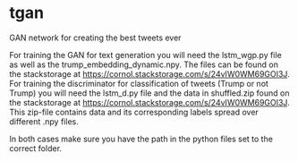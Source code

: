 # tgan
GAN network for creating the best tweets ever

For training the GAN for text generation you will need the lstm_wgp.py file as well as the trump_embedding_dynamic.npy. The files can be found on the stackstorage at https://cornol.stackstorage.com/s/24vIW0WM69GOI3J.
For training the discriminator for classification of tweets (Trump or not Trump) you will need the lstm_d.py file and the data in shuffled.zip found on the stackstorage at https://cornol.stackstorage.com/s/24vIW0WM69GOI3J. This zip-file contains data and its corresponding labels spread over different .npy files.

In both cases make sure you have the path in the python files set to the correct folder.
